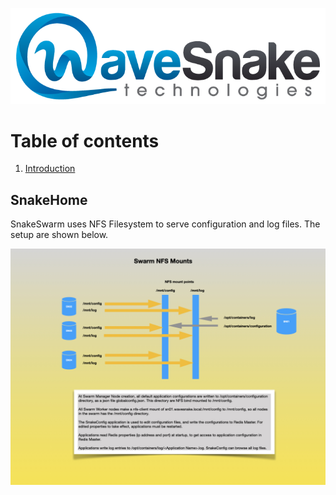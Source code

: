 ![HomeGuide Dashboard](/Artifacts/wavesnake.png)

# Table of contents
1. [Introduction](#introduction)

## SnakeHome <a name="introduction"></a>
SnakeSwarm uses NFS Filesystem to serve configuration and log files. The setup are shown below.

![HomeGuide Dashboard](/Artifacts/RedisConfiguration.jpeg)
